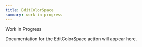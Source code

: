 ```yaml
---
title: EditColorSpace
summary: work in progress
---
```


Work In Progress

Documentation for the EditColorSpace action will appear here.